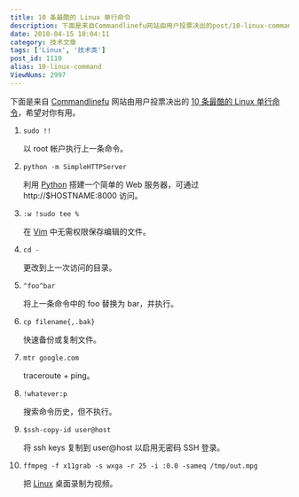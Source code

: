 ```yaml
---
title: 10 条最酷的 Linux 单行命令
description: 下面是来自Commandlinefu网站由用户投票决出的post/10-linux-command.html">10条最酷的Linux单行命令，希望对你有用。sudo!!以root帐户执行上一条命令。python-mSimpleHTTPServer……
date: 2010-04-15 10:04:11
category: 技术文章
tags: ['Linux', '技术类']
post_id: 1110
alias: 10-linux-command
ViewNums: 2997
---
```


下面是来自 [Commandlinefu](http://commandlinefu.com/) 网站由用户投票决出的 [10 条最酷的 Linux 单行命令](/blog/10-linux-command)，希望对你有用。

1. `sudo !!`

   以 root 帐户执行上一条命令。
2. `python -m SimpleHTTPServer`

   利用 [Python](/tags/Python) 搭建一个简单的 Web 服务器，可通过 http://$HOSTNAME:8000 访问。
3. `:w !sudo tee %`

   在 [Vim](/tags/Vim) 中无需权限保存编辑的文件。
4. `cd -`

   更改到上一次访问的目录。
5. `^foo^bar`

   将上一条命令中的 foo 替换为 bar，并执行。
6. `cp filename{,.bak}`

   快速备份或复制文件。
7. `mtr google.com`

   traceroute + ping。
8. `!whatever:p`

   搜索命令历史，但不执行。
9. `$ssh-copy-id user@host`

   将 ssh keys 复制到 user@host 以启用无密码 SSH 登录。
10. `ffmpeg -f x11grab -s wxga -r 25 -i :0.0 -sameq /tmp/out.mpg`

    把 [Linux](/tags/Linux) 桌面录制为视频。
